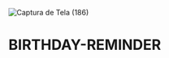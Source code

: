 ![Captura de Tela (186)](https://user-images.githubusercontent.com/88130044/214994253-f6ed473b-d9bb-4936-8bd9-4b7322937b06.png)
# BIRTHDAY-REMINDER
